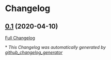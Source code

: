 # Changelog

## [0.1](https://github.com/nahuelhds/cards-against-humanity-server/tree/0.1) (2020-04-10)

[Full Changelog](https://github.com/nahuelhds/cards-against-humanity-server/compare/7596d5d232282fa6e522d319506b3e93a5d70da3...0.1)



\* *This Changelog was automatically generated by [github_changelog_generator](https://github.com/github-changelog-generator/github-changelog-generator)*
